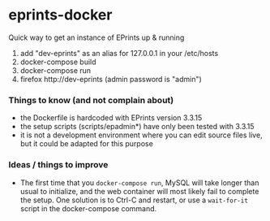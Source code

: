 # eprints-docker
Quick way to get an instance of EPrints up &amp; running

1. add "dev-eprints" as an alias for 127.0.0.1 in your /etc/hosts
2. docker-compose build
3. docker-compose run
4. firefox http://dev-eprints (admin password is "admin")

### Things to know (and not complain about)

- the Dockerfile is hardcoded with EPrints version 3.3.15
- the setup scripts (scripts/epadmin*) have only been tested with 3.3.15
- it is not a development environment where you can edit source files live,
  but it could be adapted for this purpose

### Ideas / things to improve

- The first time that you `docker-compose run`, MySQL will take longer than
  usual to initialize, and the web container will most likely fail to complete
  the setup. One solution is to Ctrl-C and restart, or use a `wait-for-it`
  script in the docker-compose command.